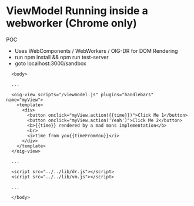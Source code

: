 # ViewModel Running inside a webworker (Chrome only)

POC

- Uses WebComponents / WebWorkers / OIG-DR for DOM Rendering
- run npm install && npm run test-server
- goto localhost:3000/sandbox 

```
  <body>

  ...

  <oig-view scripts="/viewmodel.js" plugins="handlebars" name="myView">
    <template>
      <div>
        <button onclick="myView.action({{time}})">Click Me 1</button>
        <button onclick="myView.action('Yeah')">Click Me 2</button>
        <b>{{time}} rendered by a mad mans implementation</b>
        <br>
        <i>Time from you{{timeFromYou}}</i>
      </div>
    </template>
  </oig-view>

  ...

  <script src="../../lib/dr.js"></script>
  <script src="../../lib/vm.js"></script>

  ...

  </body>
```